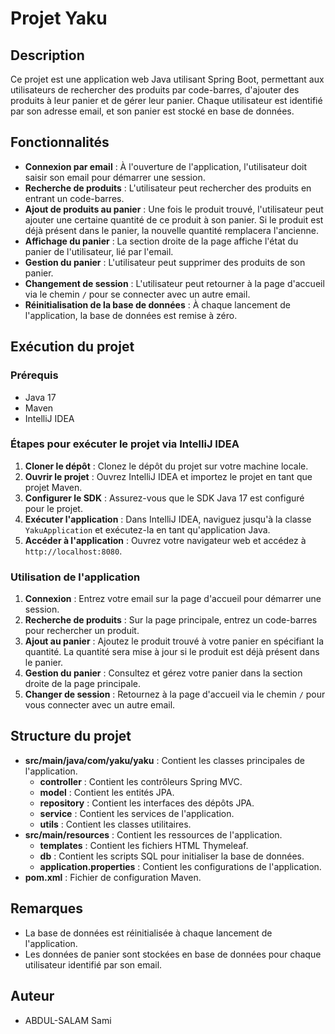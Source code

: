 # Projet Yaku

## Description

Ce projet est une application web Java utilisant Spring Boot, permettant aux utilisateurs de rechercher des produits par code-barres, d'ajouter des produits à leur panier et de gérer leur panier. Chaque utilisateur est identifié par son adresse email, et son panier est stocké en base de données.

## Fonctionnalités

- **Connexion par email** : À l'ouverture de l'application, l'utilisateur doit saisir son email pour démarrer une session.
- **Recherche de produits** : L'utilisateur peut rechercher des produits en entrant un code-barres.
- **Ajout de produits au panier** : Une fois le produit trouvé, l'utilisateur peut ajouter une certaine quantité de ce produit à son panier. Si le produit est déjà présent dans le panier, la nouvelle quantité remplacera l'ancienne.
- **Affichage du panier** : La section droite de la page affiche l'état du panier de l'utilisateur, lié par l'email.
- **Gestion du panier** : L'utilisateur peut supprimer des produits de son panier.
- **Changement de session** : L'utilisateur peut retourner à la page d'accueil via le chemin `/` pour se connecter avec un autre email.
- **Réinitialisation de la base de données** : À chaque lancement de l'application, la base de données est remise à zéro.

## Exécution du projet

### Prérequis

- Java 17
- Maven
- IntelliJ IDEA

### Étapes pour exécuter le projet via IntelliJ IDEA

1. **Cloner le dépôt** : Clonez le dépôt du projet sur votre machine locale.
2. **Ouvrir le projet** : Ouvrez IntelliJ IDEA et importez le projet en tant que projet Maven.
3. **Configurer le SDK** : Assurez-vous que le SDK Java 17 est configuré pour le projet.
4. **Exécuter l'application** : Dans IntelliJ IDEA, naviguez jusqu'à la classe `YakuApplication` et exécutez-la en tant qu'application Java.
5. **Accéder à l'application** : Ouvrez votre navigateur web et accédez à `http://localhost:8080`.

### Utilisation de l'application

1. **Connexion** : Entrez votre email sur la page d'accueil pour démarrer une session.
2. **Recherche de produits** : Sur la page principale, entrez un code-barres pour rechercher un produit.
3. **Ajout au panier** : Ajoutez le produit trouvé à votre panier en spécifiant la quantité. La quantité sera mise à jour si le produit est déjà présent dans le panier.
4. **Gestion du panier** : Consultez et gérez votre panier dans la section droite de la page principale.
5. **Changer de session** : Retournez à la page d'accueil via le chemin `/` pour vous connecter avec un autre email.

## Structure du projet

- **src/main/java/com/yaku/yaku** : Contient les classes principales de l'application.
  - **controller** : Contient les contrôleurs Spring MVC.
  - **model** : Contient les entités JPA.
  - **repository** : Contient les interfaces des dépôts JPA.
  - **service** : Contient les services de l'application.
  - **utils** : Contient les classes utilitaires.
- **src/main/resources** : Contient les ressources de l'application.
  - **templates** : Contient les fichiers HTML Thymeleaf.
  - **db** : Contient les scripts SQL pour initialiser la base de données.
  - **application.properties** : Contient les configurations de l'application.
- **pom.xml** : Fichier de configuration Maven.

## Remarques

- La base de données est réinitialisée à chaque lancement de l'application.
- Les données de panier sont stockées en base de données pour chaque utilisateur identifié par son email.

## Auteur

- ABDUL-SALAM Sami